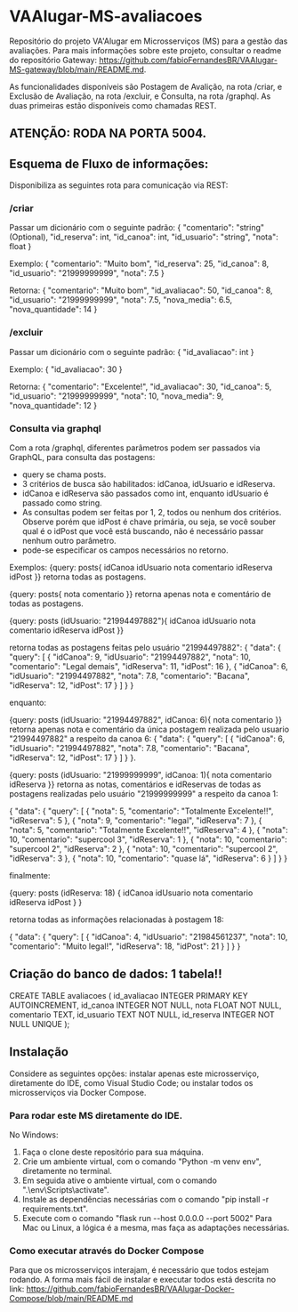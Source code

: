 # VAAlugar-MS-avaliacoes
Repositório do projeto VA'Alugar em Microsserviços (MS) para a gestão das avaliações. Para mais informações sobre este projeto, consultar o readme do repositório Gateway: https://github.com/fabioFernandesBR/VAAlugar-MS-gateway/blob/main/README.md.

As funcionalidades disponíveis são Postagem de Avalição, na rota /criar, e Exclusão de Avaliação, na rota /excluir, e Consulta, na rota /graphql. As duas primeiras estão disponíveis como chamadas REST.


## ATENÇÃO: RODA NA PORTA 5004.


## Esquema de Fluxo de informações:
Disponibiliza as seguintes rota para comunicação via REST:

### /criar
Passar um dicionário com o seguinte padrão:
{
  "comentario": "string" (Optional),
  "id_reserva": int,
  "id_canoa": int,
  "id_usuario": "string",
  "nota": float
}

Exemplo:
{
  "comentario": "Muito bom",
  "id_reserva": 25,
  "id_canoa": 8,
  "id_usuario": "21999999999",
  "nota": 7.5
}

Retorna:
{
  "comentario": "Muito bom",
  "id_avaliacao": 50,
  "id_canoa": 8,
  "id_usuario": "21999999999",
  "nota": 7.5,
  "nova_media": 6.5,
  "nova_quantidade": 14
}


### /excluir
Passar um dicionário com o seguinte padrão:
{
  "id_avaliacao": int
}

Exemplo:
{
  "id_avaliacao": 30
}

Retorna:
{
  "comentario": "Excelente!",
  "id_avaliacao": 30,
  "id_canoa": 5,
  "id_usuario": "21999999999",
  "nota": 10,
  "nova_media": 9,
  "nova_quantidade": 12
}

### Consulta via graphql
Com a rota /graphql, diferentes parâmetros podem ser passados via GraphQL, para consulta das postagens:
- query se chama posts.
- 3 critérios de busca são habilitados: idCanoa, idUsuario e idReserva.
- idCanoa e idReserva são passados como int, enquanto idUsuario é passado como string.
- As consultas podem ser feitas por 1, 2, todos ou nenhum dos critérios. Observe porém que idPost é chave primária, ou seja, se você souber qual é o idPost que você está buscando, não é necessário passar nenhum outro parâmetro.
- pode-se especificar os campos necessários no retorno.

Exemplos:
{query: posts{
  idCanoa
  idUsuario
  nota
  comentario
  idReserva
  idPost
}} retorna todas as postagens.

{query: posts{
  nota
  comentario
}} retorna apenas nota e comentário de todas as postagens.

{query: posts (idUsuario: "21994497882"){
  idCanoa
  idUsuario
  nota
  comentario
  idReserva
  idPost
}} 

retorna todas as postagens feitas pelo usuário "21994497882": {
  "data": {
    "query": [
      {
        "idCanoa": 9,
        "idUsuario": "21994497882",
        "nota": 10,
        "comentario": "Legal demais",
        "idReserva": 11,
        "idPost": 16
      },
      {
        "idCanoa": 6,
        "idUsuario": "21994497882",
        "nota": 7.8,
        "comentario": "Bacana",
        "idReserva": 12,
        "idPost": 17
      }
    ]
  }
}

enquanto:

{query: posts (idUsuario: "21994497882", idCanoa: 6){
  nota
  comentario
}}
retorna apenas nota e comentário da única postagem realizada pelo usuario "21994497882" a respeito da canoa 6: {
  "data": {
    "query": [
      {
        "idCanoa": 6,
        "idUsuario": "21994497882",
        "nota": 7.8,
        "comentario": "Bacana",
        "idReserva": 12,
        "idPost": 17
      }
    ]
  }
}.

{query: posts (idUsuario: "21999999999", idCanoa: 1){
  nota
  comentario
  idReserva
}} retorna as notas, comentários e idReservas de todas as postagens realizadas pelo usuário "21999999999" a respeito da canoa 1:

{
  "data": {
    "query": [
      {
        "nota": 5,
        "comentario": "Totalmente Excelente!!",
        "idReserva": 5
      },
      {
        "nota": 9,
        "comentario": "legal",
        "idReserva": 7
      },
      {
        "nota": 5,
        "comentario": "Totalmente Excelente!!",
        "idReserva": 4
      },
      {
        "nota": 10,
        "comentario": "supercool 3",
        "idReserva": 1
      },
      {
        "nota": 10,
        "comentario": "supercool 2",
        "idReserva": 2
      },
      {
        "nota": 10,
        "comentario": "supercool 2",
        "idReserva": 3
      },
      {
        "nota": 10,
        "comentario": "quase lá",
        "idReserva": 6
      }
    ]
  }
}

finalmente:

{query: posts (idReserva: 18) {
  idCanoa
  idUsuario
  nota
  comentario
  idReserva
  idPost
} }

retorna todas as informações relacionadas à postagem 18:

{
  "data": {
    "query": [
      {
        "idCanoa": 4,
        "idUsuario": "21984561237",
        "nota": 10,
        "comentario": "Muito legal!",
        "idReserva": 18,
        "idPost": 21
      }
    ]
  }
}



## Criação do banco de dados: 1 tabela!!
CREATE TABLE avaliacoes (
    id_avaliacao INTEGER PRIMARY KEY AUTOINCREMENT,
    id_canoa     INTEGER NOT NULL,
    nota         FLOAT   NOT NULL,
    comentario   TEXT,
    id_usuario   TEXT    NOT NULL,
    id_reserva   INTEGER NOT NULL
                         UNIQUE
);


## Instalação
Considere as seguintes opções: instalar apenas este microsserviço, diretamente do IDE, como Visual Studio Code; ou instalar todos os microsserviços via Docker Compose.

### Para rodar este MS diretamente do IDE.
No Windows:
1. Faça o clone deste repositório para sua máquina.
2. Crie um ambiente virtual, com o comando "Python -m venv env", diretamente no terminal.
3. Em seguida ative o ambiente virtual, com o comando ".\env\Scripts\activate".
4. Instale as dependências necessárias com o comando "pip install -r requirements.txt".
5. Execute com o comando "flask run --host 0.0.0.0 --port 5002"
Para Mac ou Linux, a lógica é a mesma, mas faça as adaptações necessárias.

### Como executar através do Docker Compose
Para que os microsserviços interajam, é necessário que todos estejam rodando. A forma mais fácil de instalar e executar todos está descrita no link:
https://github.com/fabioFernandesBR/VAAlugar-Docker-Compose/blob/main/README.md
